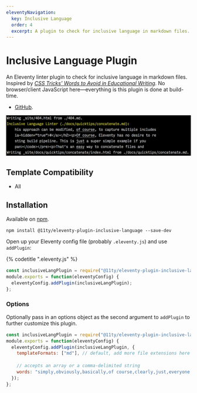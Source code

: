 ```yaml
---
eleventyNavigation:
  key: Inclusive Language
  order: 4
  excerpt: A plugin to check for inclusive language in markdown files.
---
```

# Inclusive Language Plugin

An Eleventy linter plugin to check for inclusive language in markdown files. Inspired by [_CSS Tricks’ Words to Avoid in Educational Writing_](https://css-tricks.com/words-avoid-educational-writing/). No browser/client JavaScript here—everything is this plugin is done at build-time.

* [GitHub](https://github.com/11ty/eleventy-plugin-inclusive-language).

<img src="/img/plugins/inclusive-language-sample.png" alt="Sample screenshot of eleventy-plugin-inclusive-language in action">

## Template Compatibility

* All

## Installation

Available on [npm](https://www.npmjs.com/package/@11ty/eleventy-plugin-inclusive-language).

```
npm install @11ty/eleventy-plugin-inclusive-language --save-dev
```

Open up your Eleventy config file (probably `.eleventy.js`) and use `addPlugin`:

{% codetitle ".eleventy.js" %}

```js
const inclusiveLangPlugin = require("@11ty/eleventy-plugin-inclusive-language");
module.exports = function(eleventyConfig) {
  eleventyConfig.addPlugin(inclusiveLangPlugin);
};
```

### Options

Optionally pass in an options object as the second argument to `addPlugin` to further customize this plugin.

```js
const inclusiveLangPlugin = require("@11ty/eleventy-plugin-inclusive-language");
module.exports = function(eleventyConfig) {
  eleventyConfig.addPlugin(inclusiveLangPlugin, {
    templateFormats: ["md"], // default, add more file extensions here

    // accepts an array or a comma-delimited string
    words: "simply,obviously,basically,of course,clearly,just,everyone knows,however,easy"
  });
};
```
